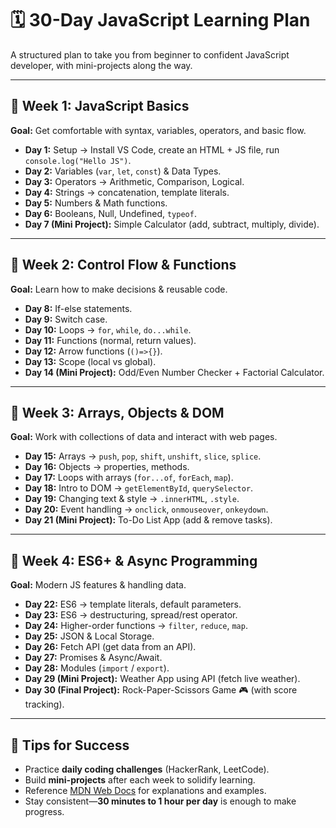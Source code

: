 # 🗓️ 30-Day JavaScript Learning Plan

A structured plan to take you from beginner to confident JavaScript developer, with mini-projects along the way.

---

## 🔹 Week 1: JavaScript Basics
**Goal:** Get comfortable with syntax, variables, operators, and basic flow.

- **Day 1:** Setup → Install VS Code, create an HTML + JS file, run `console.log("Hello JS")`.  
- **Day 2:** Variables (`var`, `let`, `const`) & Data Types.  
- **Day 3:** Operators → Arithmetic, Comparison, Logical.  
- **Day 4:** Strings → concatenation, template literals.  
- **Day 5:** Numbers & Math functions.  
- **Day 6:** Booleans, Null, Undefined, `typeof`.  
- **Day 7 (Mini Project):** Simple Calculator (add, subtract, multiply, divide).

---

## 🔹 Week 2: Control Flow & Functions
**Goal:** Learn how to make decisions & reusable code.

- **Day 8:** If-else statements.  
- **Day 9:** Switch case.  
- **Day 10:** Loops → `for`, `while`, `do...while`.  
- **Day 11:** Functions (normal, return values).  
- **Day 12:** Arrow functions (`()=>{}`).  
- **Day 13:** Scope (local vs global).  
- **Day 14 (Mini Project):** Odd/Even Number Checker + Factorial Calculator.

---

## 🔹 Week 3: Arrays, Objects & DOM
**Goal:** Work with collections of data and interact with web pages.

- **Day 15:** Arrays → `push`, `pop`, `shift`, `unshift`, `slice`, `splice`.  
- **Day 16:** Objects → properties, methods.  
- **Day 17:** Loops with arrays (`for...of`, `forEach`, `map`).  
- **Day 18:** Intro to DOM → `getElementById`, `querySelector`.  
- **Day 19:** Changing text & style → `.innerHTML`, `.style`.  
- **Day 20:** Event handling → `onclick`, `onmouseover`, `onkeydown`.  
- **Day 21 (Mini Project):** To-Do List App (add & remove tasks).

---

## 🔹 Week 4: ES6+ & Async Programming
**Goal:** Modern JS features & handling data.

- **Day 22:** ES6 → template literals, default parameters.  
- **Day 23:** ES6 → destructuring, spread/rest operator.  
- **Day 24:** Higher-order functions → `filter`, `reduce`, `map`.  
- **Day 25:** JSON & Local Storage.  
- **Day 26:** Fetch API (get data from an API).  
- **Day 27:** Promises & Async/Await.  
- **Day 28:** Modules (`import` / `export`).  
- **Day 29 (Mini Project):** Weather App using API (fetch live weather).  
- **Day 30 (Final Project):** Rock-Paper-Scissors Game 🎮 (with score tracking).

---

## 📌 Tips for Success
- Practice **daily coding challenges** (HackerRank, LeetCode).  
- Build **mini-projects** after each week to solidify learning.  
- Reference [MDN Web Docs](https://developer.mozilla.org) for explanations and examples.  
- Stay consistent—**30 minutes to 1 hour per day** is enough to make progress.
